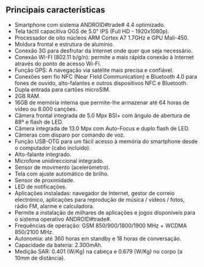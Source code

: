 ## Principais características

* Smartphone com sistema ANDROID#trade# 4.4 optimizado.
* Tela táctil capacitiva OGS de 5.0" IPS (Full HD - 1920x1080p).
* Processador de oito núcleos ARM Cortex A7 1.7GHz e GPU Mali-450.
* Moldura frontal e estrutura de alumínio.
* Conexão 3G para desfrutar da Internet onde quer que seja necessário.
* Conexão WI-FI (802.11 b/g/n): permite a mais rápida conexão à Internet através do ponto de acesso Wi-Fi.
* Função GPS: A navegação via satélite mais precisa e confiável.
* Conexões sem fio NFC (Near Field Communication) e Bluetooth 4.0 para fones de ouvido, alto-falantes e outros dispositivos NFC e Bluetooth.
* Dupla entrada para cartões microSIM.
* 2GB RAM.
* 16GB de memória interna que permite-lhe armazenar até 64 horas de vídeo ou 8.000 canções.
* Câmera frontal integrada de 5.0 Mpx BSI+ com ângulo de abertura de 88º e flash de LED.
* Câmera integrada de 13.0 Mpx com Auto-Focus e duplo flash de LED.
* Câmeras com disparo por comando de voz.
* Função USB-OTG para um fácil acesso à memória do smartphone desde o computador (cabo incluído).
* Alto-falante integrado.
* Microfone unidireccional integrado.
* Sensor de movimento (acelerómetro).
* Tela com ajuste automático de brilho.
* Sensor de proximidade.
* LED de notificações.
* Aplicações instaladas: navegador de Internet, gestor de correio electrónico, aplicações para reprodução de música / vídeos / fotos, rádio FM, alarme e calculadora.
* Permite a instalação de milhares de aplicações e jogos disponíveis para o sistema operativo ANDROID#trade#.
* Frequências de operação: GSM 850/900/1800/1900 MHz + WCDMA 850/2100 MHz.
* Autonomia: até 360 horas em standby e 18 horas de conversação.
* Capacidade da bateria: 2.300mAh.
* Medição SAR: 0.401 (W/Kg) na cabeça e 0.679 (W/Kg) no corpo (a 10mm de distância).
